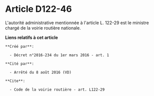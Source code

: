 # Article D122-46

L'autorité administrative mentionnée à l'article L. 122-29 est le ministre chargé de la voirie routière nationale.

**Liens relatifs à cet article**

	**Créé par**:

	  - Décret n°2016-234 du 1er mars 2016 - art. 1

	**Cité par**:

	  - Arrêté du 8 août 2016 (VD)

	**Cite**:

	  - Code de la voirie routière - art. L122-29
